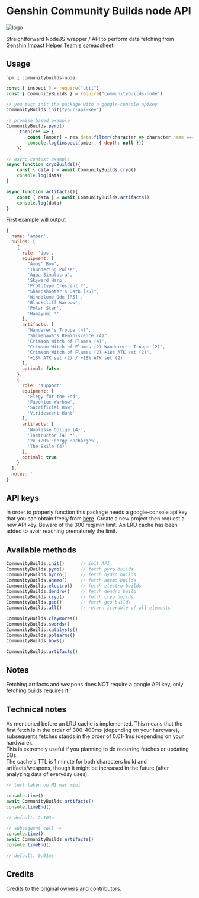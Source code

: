 # Genshin Community Builds node API

![logo](https://i.ibb.co/Q9M7kjd/logo.png)

Straightforward NodeJS wrapper / API to perform data fetching from [Genshin Impact Helper Team's spreadsheet](https://docs.google.com/spreadsheets/d/1gNxZ2xab1J6o1TuNVWMeLOZ7TPOqrsf3SshP5DLvKzI).

## Usage

```shell
npm i communitybuilds-node
```

```javascript
const { inspect } = require("util")
const { CommunityBuilds } = require("communitybuilds-node")

// you must init the package with a google-console apikey
CommunityBuilds.init("your-api-key")

// promise based example
CommunityBuilds.pyro()
    .then(res => {
        const [amber] = res.data.filter(character => character.name === "amber")
        console.log(inspect(amber, { depth: null }))
    })

// async context example
async function cryoBuilds(){
    const { data } = await CommunityBuilds.cryo()
    console.log(data)
}

async function artifacts(){
    const { data } = await CommunityBuilds.artifacts()
    console.log(data)
}
```

First example will output
```javascript
{
  name: 'amber',
  builds: [
    {
      role: 'dps',
      equipment: [
        "Amos' Bow",
        'Thundering Pulse',
        'Aqua Simulacra',
        'Skyward Harp',
        'Prototype Crescent *',
        "Sharpshooter's Oath [R5]",
        'Windblume Ode [R5]',
        'Blackcliff Warbow',
        'Polar Star',
        'Hamayumi *'
      ],
      artifacts: [
        "Wanderer's Troupe (4)",
        "Shimenawa's Reminiscence (4)",
        'Crimson Witch of Flames (4)',
        "Crimson Witch of Flames (2) Wanderer's Troupe (2)",
        'Crimson Witch of Flames (2) +18% ATK set (2)',
        '+18% ATK set (2) / +18% ATK set (2)'
      ],
      optimal: false
    },
    {
      role: 'support',
      equipment: [
        'Elegy for the End',
        'Favonius Warbow',
        'Sacrificial Bow',
        'Viridescent Hunt'
      ],
      artifacts: [
        'Noblesse Oblige (4)',
        'Instructor (4) *',
        '2x +20% Energy Recharge%',
        'The Exile (4)'
      ],
      optimal: true
    }
  ],
  notes: ''
}
```

## API keys

In order to properly function this package needs a google-console api key that you can obtain freely from [here](https://console.cloud.google.com/apis/credentials). Create a new project then request a new API key. Beware of the 300 req/min limit. An LRU cache has been added to avoir reaching prematurely the limit.

## Available methods

```javascript
CommunityBuilds.init()      // init API
CommunityBuilds.pyro()      // fetch pyro builds
CommunityBuilds.hydro()     // fetch hydro builds
CommunityBuilds.anemo()     // fetch anemo builds
CommunityBuilds.electro()   // fetch electro builds
CommunityBuilds.dendro()    // fetch dendro build
CommunityBuilds.cryo()      // fetch cryo builds
CommunityBuilds.geo()       // fetch geo builds
CommunityBuilds.all()       // return iterable of all elements

CommunityBuilds.claymores()
CommunityBuilds.swords()
CommunityBuilds.catalysts()
CommunityBuilds.polearms()
CommunityBuilds.bows()

CommunityBuilds.artifacts() 
```

## Notes
Fetching artifacts and weapons does NOT require a google API key, only fetching builds requires it.

## Technical notes
As mentioned before an LRU cache is implemented. This means that the first fetch is in the order of 300-400ms (depending on your hardware), subsequents fetches stands in the order of 0.01-1ms (depending on your hardware).  
This is extremely useful if you planning to do recurring fetches or updating DBs.  
The cache's TTL is 1 minute for both characters build and artifacts/weapons, though it might be increased in the future (after analyzing data of everyday uses).

```javascript
// test taken on M1 mac mini

console.time()
await CommunityBuilds.artifacts()
console.timeEnd()

// default: 2.103s

// subsequent call ->
console.time()
await CommunityBuilds.artifacts()
console.timeEnd()

// default: 0.01ms
```


## Credits
Credits to the [original owners and contributors](https://docs.google.com/spreadsheets/d/1gNxZ2xab1J6o1TuNVWMeLOZ7TPOqrsf3SshP5DLvKzI/htmlview?pru=AAABdXYM80o*xMxXJdNbCCZ-v9FLVh6EXg#).
